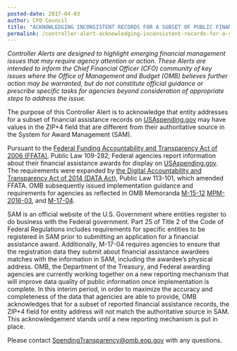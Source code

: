 ```yaml
---
posted-date: 2017-04-03
author: CFO Council
title: "ACKNOWLEDGING INCONSISTENT RECORDS FOR A SUBSET OF PUBLIC FINANCIAL ASSISTANCE DATA FOR ENTITY ADDRESS ZIP+4"
permalink: /controller-alert-acknowledging-inconsistent-records-for-a-subset-of-public-financial-assistance-data-for-entity-address-zip4/
---
```

*Controller Alerts are designed to highlight emerging financial management issues that may require agency attention or action. These Alerts are intended to inform the Chief Financial Officer (CFO) community of key issues where the Office of Management and Budget (OMB) believes further action may be warranted, but do not constitute official guidance or prescribe specific tasks for agencies beyond consideration of appropriate steps to address the issue.*

The purpose of this Controller Alert is to acknowledge that entity addresses for a subset of financial assistance records on [USAspending.gov](https://www.usaspending.gov/#/) may have values in the ZIP+4 field that are different from their authoritative source in the System for Award Management (SAM).  

Pursuant to the [Federal Funding Accountability and Transparency Act of 2006 (FFATA)](https://www.govinfo.gov/content/pkg/BILLS-109s2590enr/pdf/BILLS-109s2590enr.pdf), Public Law 109-282, Federal agencies report information about their financial assistance awards for display on [USAspending.gov](https://www.usaspending.gov/#/). The requirements were expanded by [the Digital Accountability and Transparency Act of 2014 (DATA Act)](https://www.govinfo.gov/content/pkg/PLAW-113publ101/pdf/PLAW-113publ101.pdf), Public Law 113-101, which amended FFATA. OMB subsequently issued implementation guidance and requirements for agencies as reflected in OMB Memoranda [M-15-12](https://obamawhitehouse.archives.gov/sites/default/files/omb/memoranda/2015/m-15-12.pdf) [MPM-2016-03](https://obamawhitehouse.archives.gov/sites/default/files/omb/financial/memos/management-procedures-memorandum-no-2016-03-additional-guidance-for-data-act-implementation.pdf), and [M-17-04](https://obamawhitehouse.archives.gov/sites/default/files/omb/memoranda/2017/m-17-04.pdf).

SAM is an official website of the U.S. Government where entities register to do business with the Federal government. Part 25 of Title 2 of the Code of Federal Regulations includes requirements for specific entities to be registered in SAM prior to submitting an application for a financial assistance award.  Additionally, M-17-04 requires agencies to ensure that the registration data they submit about financial assistance awardees matches with the information in SAM, including the awardee’s physical address.  OMB, the Department of the Treasury, and Federal awarding agencies are currently working together on a new reporting mechanism that will improve data quality of public information once implementation is complete.  In this interim period, in order to maximize the accuracy and completeness of the data that agencies are able to provide, OMB acknowledges that for a subset of reported financial assistance records, the ZIP+4 field for entity address will not match the authoritative source in SAM.  This acknowledgement stands until a new reporting mechanism is put in place.

Please contact [SpendingTransparency@omb.eop.gov](SpendingTransparency@omb.eop.gov) with any questions.
